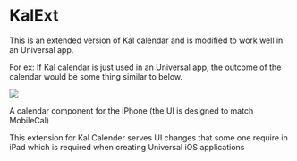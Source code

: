 KalExt
======
This is an extended version of Kal calendar and is modified to work well in an Universal app.

For ex: If Kal calendar is just used in an Universal app, the outcome of the calendar would be some thing similar to below.

![](https://raw.githubusercontent.com/maheshidesilva/KalExt/master/images/ipad_calendar.png)

A calendar component for the iPhone (the UI is designed to match MobileCal)

This extension for Kal Calender serves UI changes that some one require in iPad which is required when creating Universal iOS
applications
